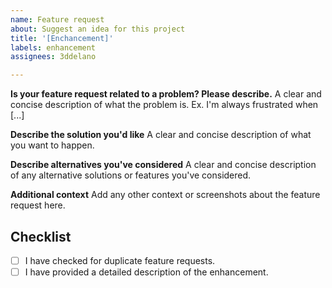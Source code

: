 ```yaml
---
name: Feature request
about: Suggest an idea for this project
title: '[Enchancement]'
labels: enhancement
assignees: 3ddelano

---
```


**Is your feature request related to a problem? Please describe.**
A clear and concise description of what the problem is. Ex. I'm always frustrated when [...]

**Describe the solution you'd like**
A clear and concise description of what you want to happen.

**Describe alternatives you've considered**
A clear and concise description of any alternative solutions or features you've considered.

**Additional context**
Add any other context or screenshots about the feature request here.

## Checklist
<!-- Replace the ' ' with an `x` between the square brackets. -->
- [ ] I have checked for duplicate feature requests.
- [ ] I have provided a detailed description of the enhancement.
